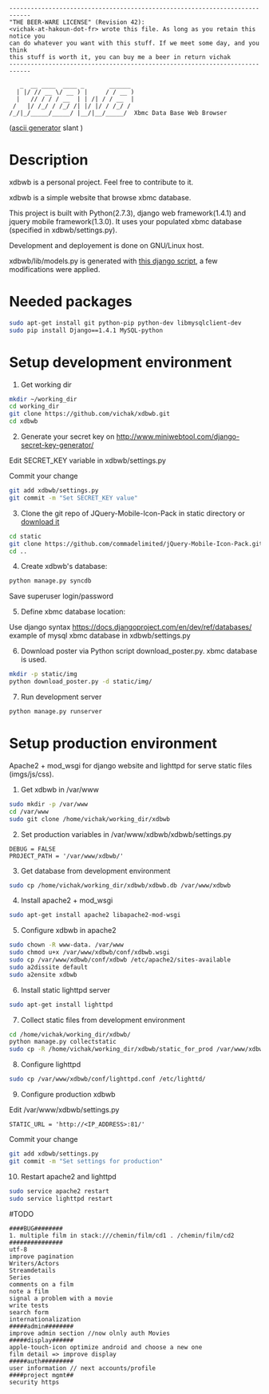     ----------------------------------------------------------------------------
    "THE BEER-WARE LICENSE" (Revision 42):
    <vichak-at-hakoun-dot-fr> wrote this file. As long as you retain this notice you
    can do whatever you want with this stuff. If we meet some day, and you think
    this stuff is worth it, you can buy me a beer in return vichak
    ----------------------------------------------------------------------------

       _  __ ____  ____ _       ______ 
      | |/ // __ \/ __ ) |     / / __ )
      |   // / / / __  | | /| / / __  |
     /   |/ /_/ / /_/ /| |/ |/ / /_/ / 
    /_/|_/_____/_____/ |__/|__/_____/  Xbmc Data Base Web Browser

([ascii generator](http://www.network-science.de/ascii/) slant )

# Description

xdbwb is a personal project. Feel free to contribute to it.

xdbwb is a simple website that browse xbmc database.

This project is built with Python(2.7.3), django web framework(1.4.1) and jquery mobile framework(1.3.0).
It uses your populated xbmc database (specified in xdbwb/settings.py).

Development and deployement is done on GNU/Linux host.

xdbwb/lib/models.py is generated with [this django script](https://docs.djangoproject.com/en/dev/howto/legacy-databases/), a few modifications were applied.

# Needed packages
```sh
sudo apt-get install git python-pip python-dev libmysqlclient-dev
sudo pip install Django==1.4.1 MySQL-python
```

# Setup development environment
1. Get working dir
  ```sh
mkdir ~/working_dir
cd working_dir
git clone https://github.com/vichak/xdbwb.git
cd xdbwb
  ```

2. Generate your secret key on http://www.miniwebtool.com/django-secret-key-generator/

  Edit SECRET_KEY variable in xdbwb/settings.py

  Commit your change

  ```sh
git add xdbwb/settings.py
git commit -m "Set SECRET_KEY value"
  ```

3. Clone the git repo of JQuery-Mobile-Icon-Pack in static directory or [download it](https://github.com/commadelimited/jQuery-Mobile-Icon-Pack/zipball/master)
  ```sh
cd static
git clone https://github.com/commadelimited/jQuery-Mobile-Icon-Pack.git
cd ..
  ```

4. Create xdbwb's database:
  ```sh
python manage.py syncdb
  ```
  Save superuser login/password

5. Define xbmc database location:

  Use django syntax https://docs.djangoproject.com/en/dev/ref/databases/
example of mysql xbmc database in xdbwb/settings.py

6. Download poster via Python script download_poster.py. xbmc database is used.
  ```sh
mkdir -p static/img
python download_poster.py -d static/img/
  ```

7. Run development server
  ```sh
python manage.py runserver
  ```

# Setup production environment

Apache2 + mod_wsgi for django website and lighttpd for serve static files (imgs/js/css).

1. Get xdbwb in /var/www
  ```sh
sudo mkdir -p /var/www
cd /var/www
sudo git clone /home/vichak/working_dir/xdbwb
  ```

2. Set production variables in /var/www/xdbwb/xdbwb/settings.py
  ```
DEBUG = FALSE
PROJECT_PATH = '/var/www/xdbwb/'
  ```

3. Get database from development environment
  ```sh
sudo cp /home/vichak/working_dir/xdbwb/xdbwb.db /var/www/xdbwb
  ```

4. Install apache2 + mod_wsgi
  ```sh
sudo apt-get install apache2 libapache2-mod-wsgi
  ```

5. Configure xdbwb in apache2
  ```sh
sudo chown -R www-data. /var/www
sudo chmod u+x /var/www/xdbwb/conf/xdbwb.wsgi
sudo cp /var/www/xdbwb/conf/xdbwb /etc/apache2/sites-available
sudo a2dissite default
sudo a2ensite xdbwb
  ```

6. Install static lighttpd server
  ```sh
sudo apt-get install lighttpd
  ```

7. Collect static files from development environment
  ```sh
cd /home/vichak/working_dir/xdbwb/
python manage.py collectstatic
sudo cp -R /home/vichak/working_dir/xdbwb/static_for_prod /var/www/xdbwb_static
  ```

8. Configure lighttpd
  ```sh
sudo cp /var/www/xdbwb/conf/lighttpd.conf /etc/lighttd/
  ```

9. Configure production xdbwb

  Edit /var/www/xdbwb/settings.py
  ```
STATIC_URL = 'http://<IP_ADDRESS>:81/'
  ```
  Commit your change
  ```sh
git add xdbwb/settings.py
git commit -m "Set settings for production"
  ```
10. Restart apache2 and lighttpd

  ```sh
sudo service apache2 restart
sudo service lighttpd restart
  ```

#TODO

	####BUG########
	1. multiple film in stack:///chemin/film/cd1 . /chemin/film/cd2
	###############
	utf-8
	improve pagination
	Writers/Actors
	Streamdetails
	Series
	comments on a film
	note a film
	signal a problem with a movie
	write tests
	search form
	internationalization
	#####admin########
	improve admin section //now olnly auth Movies
	#####display######
	apple-touch-icon optimize android and choose a new one
	film detail => improve display
	#####auth#########
	user information // next accounts/profile
	####project mgmt##
	security https
